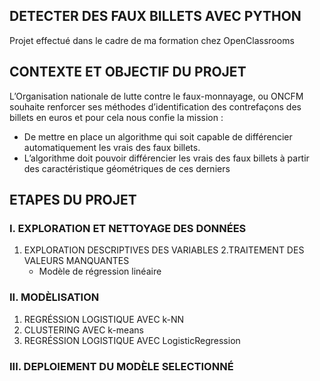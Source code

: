 ## DETECTER DES FAUX BILLETS AVEC PYTHON
Projet effectué dans le cadre de ma formation chez OpenClassrooms

## CONTEXTE ET OBJECTIF DU PROJET
L’Organisation nationale de lutte contre le faux-monnayage, ou ONCFM souhaite renforcer ses méthodes d’identification des contrefaçons des billets en euros et pour cela nous confie la mission :
- De mettre en place un algorithme qui soit capable de différencier automatiquement les vrais des faux billets.
- L’algorithme doit pouvoir différencier les vrais des faux billets à partir des caractéristique géométriques de ces derniers

## ETAPES DU PROJET
### I. EXPLORATION ET NETTOYAGE DES DONNÉES
1. EXPLORATION DESCRIPTIVES DES VARIABLES
2.TRAITEMENT DES VALEURS MANQUANTES
    - Modèle de régression linéaire
    
### II. MODÈLISATION
1. REGRÉSSION LOGISTIQUE AVEC k-NN
2. CLUSTERING AVEC k-means
3. REGRÉSSION LOGISTIQUE AVEC LogisticRegression

### III. DEPLOIEMENT DU MODÈLE SELECTIONNÉ

